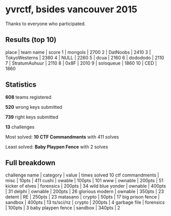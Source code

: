 # yvrctf, bsides vancouver 2015

Thanks to everyone who participated.

## Results (top 10)

place | team name | score
1 | mongols | 2700
2 | DatNoobs | 2410
3 | TokyoWesterns | 2360 
4 | NULL | 2260
5 | dcua | 2160
6 | dodododo | 2110
7 | StratumAuhuur | 2110
8 | 0x8F | 2010
9 | soloqueue | 1860
10 | CED | 1860

## Statistics

**608** teams registered

**520** wrong keys submitted

**739** right keys submitted

**13** challenges

Most solved: **10 CTF Commandments** with 411 solves

Least solved: **Baby Playpen Fence** with 2 solves

## Full breakdown

challenge name | category | value | times solved
10 ctf commandments | misc | 10pts | 411
cushi | owable | 100pts | 101
www | ownable | 200pts | 51
kicker of elves | forensics | 200pts | 34
wild blue yonder | ownable | 400pts | 31
delphi | ownable | 200pts | 26
glorious modern | ownable | 350pts | 23
detent | RE | 250pts | 23
matasano | crypto | 50pts | 17
big prison fence | sandbox | 400pts | 13
ts/sci/nz | crypto | 200pts | 4
garbage file | forensics | 100pts | 3
baby playpen fence | sandbox | 340pts | 2
